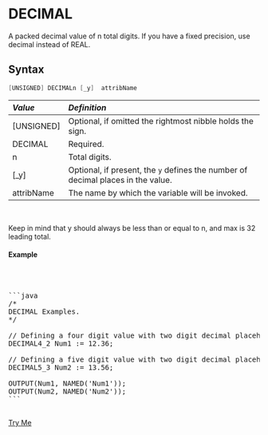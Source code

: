 # DECIMAL
A packed decimal value of n total digits. If you have a fixed precision, use decimal instead of REAL.


## Syntax
```java
[UNSIGNED] DECIMALn [_y]  attribName
```
|*Value*|*Definition*|
|:------|:---------|
[UNSIGNED]| Optional, if omitted the rightmost nibble holds the sign. 
DECIMAL | Required.
n| Total digits.
[_y]| Optional, if present, the `y` defines the number of decimal places in the value. 
attribName| The name by which the variable will be invoked.
<br>

Keep in mind that y should always be less than or equal to n, and max is 32 leading total.

#### Example

</br>

<pre id = 'DecimalExp_1'>

```java
/*
DECIMAL Examples.
*/

// Defining a four digit value with two digit decimal placeholder.
DECIMAL4_2 Num1 := 12.36;

// Defining a five digit value with two digit decimal placeholder.
DECIMAL5_3 Num2 := 13.56;

OUTPUT(Num1, NAMED('Num1'));
OUTPUT(Num2, NAMED('Num2'));
```

</pre>
<a class="trybutton" href="javascript:OpenECLEditor(['DecimalExp_1'])"> Try Me </a>

</br>
</br>
